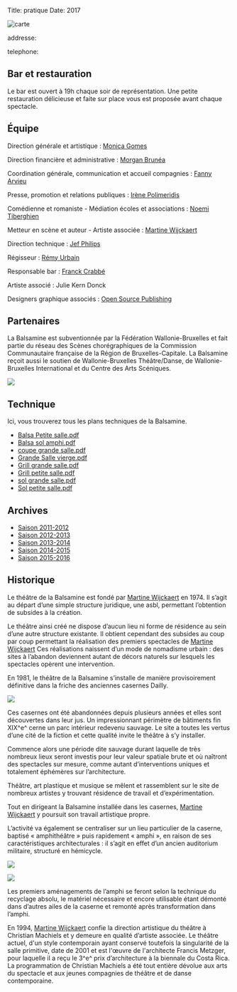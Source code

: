 Title: pratique
Date: 2017

![carte](carte.png)

addresse:

telephone:

## Bar et restauration

Le bar est ouvert à 19h chaque soir de représentation. Une petite restauration délicieuse et faite sur place vous est proposée avant chaque spectacle.

## Équipe

Direction générale et artistique
:   [Monica Gomes](mailto:monica.gomes@balsamine.be)

Direction financière et administrative
:   [Morgan Brunéa](mailto:morgan.brunea@balsamine.be)

Coordination générale, communication et accueil compagnies
:   [Fanny Arvieu](mailto:fanny.arvieu@balsamine.be)

Presse, promotion et relations publiques
:   [Irène Polimeridis](mailto:relations.publiques@balsamine.be)

Comédienne et romaniste - Médiation écoles et associations
:   [Noemi Tiberghien](mailto:noemi.tiberghien@balsamine.be)

Metteur en scène et auteur - Artiste associée
:   [Martine Wijckaert](mailto:martine.wijckaert@balsamine.be)

Direction technique
:   [Jef Philips](mailto:jef.philips@balsamine.be)

Régisseur
:   [Rémy Urbain](mailto:remy.urbain@balsamine.be)

Responsable bar
:   [Franck Crabbé](mailto:franck.bar@balsamine.be)

Artiste associé
:   Julie Kern Donck

Designers graphique associés
:   [Open Source Publishing](http://osp.kitchen)

## Partenaires

La Balsamine est subventionnée par la Fédération Wallonie-Bruxelles et
fait partie du réseau des Scènes chorégraphiques de la Commission
Communautaire française de la Région de Bruxelles-Capitale. La Balsamine
reçoit aussi le soutien de Wallonie-Bruxelles Théâtre/Danse, de
Wallonie-Bruxelles International et du Centre des Arts Scéniques.

![](http://balsamine.be/uploads/Partenaires.Partenaires/logos2016.png)


## Technique

Ici, vous trouverez tous les plans techniques de la Balsamine.

- [Balsa Petite salle.pdf](http://balsamine.be/uploads/Balsamine.Technique/Balsa%20Petite%20salle.pdf) 
- [Balsa sol amphi.pdf](http://balsamine.be/uploads/Balsamine.Technique/Balsa%20sol%20amphi.pdf)
- [coupe grande salle.pdf](http://balsamine.be/uploads/Balsamine.Technique/coupe%20grande%20salle.pdf)
- [Grande Salle vierge.pdf](http://balsamine.be/uploads/Balsamine.Technique/Grande%20Salle%20vierge.pdf)
- [Grill grande salle.pdf](http://balsamine.be/uploads/Balsamine.Technique/Grill%20grande%20salle.pdf)
- [Grill petite salle.pdf](http://balsamine.be/uploads/Balsamine.Technique/Grill%20petite%20salle.pdf)
- [sol grande salle.pdf](http://balsamine.be/uploads/Balsamine.Technique/sol%20grande%20salle.pdf)
- [Sol petite salle.pdf](http://balsamine.be/uploads/Balsamine.Technique/Sol%20petite%20salle.pdf)


## Archives

- [Saison 2011-2012](http://balsamine.be/index.php/Archives/Saison2011-2012)
- [Saison 2012-2013](http://balsamine.be/index.php/Archives/Saison2012-2013)
- [Saison 2013-2014](http://balsamine.be/index.php/Archives/Saison2013-2014)
- [Saison 2014-2015](http://balsamine.be/index.php/Archives/Saison2014-2015)
- [Saison 2015-2016](http://balsamine.be/index.php/Archives/Saison2015-2016)


## Historique

Le théâtre de la Balsamine est fondé par [Martine
Wijckaert](http://balsamine.be/index.php/Protagonistes/MartineWijckaert) en
1974. Il s’agit au départ d’une simple structure juridique, une asbl,
permettant l’obtention de subsides à la création.

Le théâtre ainsi créé ne dispose d’aucun lieu ni forme de résidence au
sein d’une autre structure existante. Il obtient cependant des subsides
au coup par coup permettant la réalisation des premiers spectacles de
[Martine Wijckaert](http://balsamine.be/index.php/Protagonistes/MartineWijckaert)
Ces réalisations naissent d’un mode de nomadisme urbain : des sites à
l’abandon deviennent autant de décors naturels sur lesquels les
spectacles opèrent une intervention.

En 1981, le théâtre de la Balsamine s’installe de manière provisoirement
définitive dans la friche des anciennes casernes Dailly.

![](http://balsamine.be/uploads/Balsamine.Historique/historique1.jpg)

Ces casernes ont été abandonnées depuis plusieurs années et elles sont
découvertes dans leur jus. Un impressionnant périmètre de bâtiments fin
XIX^e^ cerne un parc intérieur redevenu sauvage. Le site a toutes les
vertus d’une cité de la fiction et cette qualité invite le théâtre à s’y
installer.

Commence alors une période dite sauvage durant laquelle de très nombreux
lieux seront investis pour leur valeur spatiale brute et où naîtront des
spectacles sur mesure, comme autant d’interventions uniques et
totalement éphémères sur l’architecture.

Théâtre, art plastique et musique se mêlent et rassemblent sur le site
de nombreux artistes y trouvant résidence de travail et
d’expérimentation.

Tout en dirigeant la Balsamine installée dans les casernes, [Martine
Wijckaert](http://balsamine.be/index.php/Protagonistes/MartineWijckaert)
y poursuit son travail artistique propre.

L’activité va également se centraliser sur un lieu particulier de la
caserne, baptisé « amphithéâtre » puis rapidement « amphi », en raison
de ses caractéristiques architecturales : il s’agit en effet d’un ancien
auditorium militaire, structuré en hémicycle.

![](http://balsamine.be/uploads/Balsamine.Historique/historique2.jpg)

![](http://balsamine.be/uploads/Balsamine.Historique/historique3.jpg)

Les premiers aménagements de l’amphi se feront selon la technique du
recyclage absolu, le matériel nécessaire et encore utilisable étant
démonté dans d’autres ailes de la caserne et remonté après
transformation dans l’amphi.

En 1994, [Martine
Wijckaert](http://balsamine.be/index.php/Protagonistes/MartineWijckaert)
confie la direction artistique du théâtre à Christian Machiels et y
demeure en qualité d’artiste associée. Le théâtre actuel, d'un style
contemporain ayant conservé toutefois la singularité de la salle
primitive, date de 2001 et est l'œuvre de l'architecte Francis Metzger,
pour laquelle il a reçu le 3^e^ prix d’architecture à la biennale du
Costa Rica. La programmation de Christian Machiels a été tout entière
dévolue aux arts du spectacle et aux jeunes compagnies de théâtre et de
danse contemporaine.
